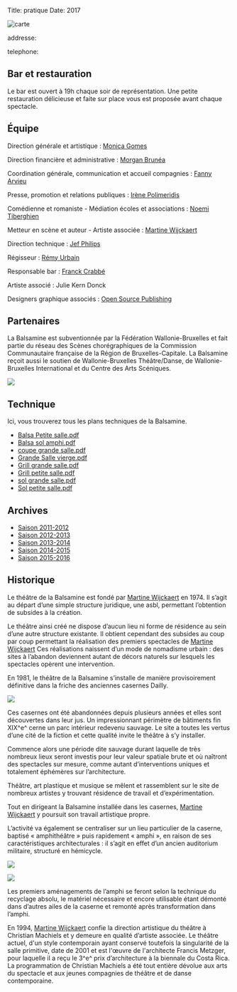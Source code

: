 Title: pratique
Date: 2017

![carte](carte.png)

addresse:

telephone:

## Bar et restauration

Le bar est ouvert à 19h chaque soir de représentation. Une petite restauration délicieuse et faite sur place vous est proposée avant chaque spectacle.

## Équipe

Direction générale et artistique
:   [Monica Gomes](mailto:monica.gomes@balsamine.be)

Direction financière et administrative
:   [Morgan Brunéa](mailto:morgan.brunea@balsamine.be)

Coordination générale, communication et accueil compagnies
:   [Fanny Arvieu](mailto:fanny.arvieu@balsamine.be)

Presse, promotion et relations publiques
:   [Irène Polimeridis](mailto:relations.publiques@balsamine.be)

Comédienne et romaniste - Médiation écoles et associations
:   [Noemi Tiberghien](mailto:noemi.tiberghien@balsamine.be)

Metteur en scène et auteur - Artiste associée
:   [Martine Wijckaert](mailto:martine.wijckaert@balsamine.be)

Direction technique
:   [Jef Philips](mailto:jef.philips@balsamine.be)

Régisseur
:   [Rémy Urbain](mailto:remy.urbain@balsamine.be)

Responsable bar
:   [Franck Crabbé](mailto:franck.bar@balsamine.be)

Artiste associé
:   Julie Kern Donck

Designers graphique associés
:   [Open Source Publishing](http://osp.kitchen)

## Partenaires

La Balsamine est subventionnée par la Fédération Wallonie-Bruxelles et
fait partie du réseau des Scènes chorégraphiques de la Commission
Communautaire française de la Région de Bruxelles-Capitale. La Balsamine
reçoit aussi le soutien de Wallonie-Bruxelles Théâtre/Danse, de
Wallonie-Bruxelles International et du Centre des Arts Scéniques.

![](http://balsamine.be/uploads/Partenaires.Partenaires/logos2016.png)


## Technique

Ici, vous trouverez tous les plans techniques de la Balsamine.

- [Balsa Petite salle.pdf](http://balsamine.be/uploads/Balsamine.Technique/Balsa%20Petite%20salle.pdf) 
- [Balsa sol amphi.pdf](http://balsamine.be/uploads/Balsamine.Technique/Balsa%20sol%20amphi.pdf)
- [coupe grande salle.pdf](http://balsamine.be/uploads/Balsamine.Technique/coupe%20grande%20salle.pdf)
- [Grande Salle vierge.pdf](http://balsamine.be/uploads/Balsamine.Technique/Grande%20Salle%20vierge.pdf)
- [Grill grande salle.pdf](http://balsamine.be/uploads/Balsamine.Technique/Grill%20grande%20salle.pdf)
- [Grill petite salle.pdf](http://balsamine.be/uploads/Balsamine.Technique/Grill%20petite%20salle.pdf)
- [sol grande salle.pdf](http://balsamine.be/uploads/Balsamine.Technique/sol%20grande%20salle.pdf)
- [Sol petite salle.pdf](http://balsamine.be/uploads/Balsamine.Technique/Sol%20petite%20salle.pdf)


## Archives

- [Saison 2011-2012](http://balsamine.be/index.php/Archives/Saison2011-2012)
- [Saison 2012-2013](http://balsamine.be/index.php/Archives/Saison2012-2013)
- [Saison 2013-2014](http://balsamine.be/index.php/Archives/Saison2013-2014)
- [Saison 2014-2015](http://balsamine.be/index.php/Archives/Saison2014-2015)
- [Saison 2015-2016](http://balsamine.be/index.php/Archives/Saison2015-2016)


## Historique

Le théâtre de la Balsamine est fondé par [Martine
Wijckaert](http://balsamine.be/index.php/Protagonistes/MartineWijckaert) en
1974. Il s’agit au départ d’une simple structure juridique, une asbl,
permettant l’obtention de subsides à la création.

Le théâtre ainsi créé ne dispose d’aucun lieu ni forme de résidence au
sein d’une autre structure existante. Il obtient cependant des subsides
au coup par coup permettant la réalisation des premiers spectacles de
[Martine Wijckaert](http://balsamine.be/index.php/Protagonistes/MartineWijckaert)
Ces réalisations naissent d’un mode de nomadisme urbain : des sites à
l’abandon deviennent autant de décors naturels sur lesquels les
spectacles opèrent une intervention.

En 1981, le théâtre de la Balsamine s’installe de manière provisoirement
définitive dans la friche des anciennes casernes Dailly.

![](http://balsamine.be/uploads/Balsamine.Historique/historique1.jpg)

Ces casernes ont été abandonnées depuis plusieurs années et elles sont
découvertes dans leur jus. Un impressionnant périmètre de bâtiments fin
XIX^e^ cerne un parc intérieur redevenu sauvage. Le site a toutes les
vertus d’une cité de la fiction et cette qualité invite le théâtre à s’y
installer.

Commence alors une période dite sauvage durant laquelle de très nombreux
lieux seront investis pour leur valeur spatiale brute et où naîtront des
spectacles sur mesure, comme autant d’interventions uniques et
totalement éphémères sur l’architecture.

Théâtre, art plastique et musique se mêlent et rassemblent sur le site
de nombreux artistes y trouvant résidence de travail et
d’expérimentation.

Tout en dirigeant la Balsamine installée dans les casernes, [Martine
Wijckaert](http://balsamine.be/index.php/Protagonistes/MartineWijckaert)
y poursuit son travail artistique propre.

L’activité va également se centraliser sur un lieu particulier de la
caserne, baptisé « amphithéâtre » puis rapidement « amphi », en raison
de ses caractéristiques architecturales : il s’agit en effet d’un ancien
auditorium militaire, structuré en hémicycle.

![](http://balsamine.be/uploads/Balsamine.Historique/historique2.jpg)

![](http://balsamine.be/uploads/Balsamine.Historique/historique3.jpg)

Les premiers aménagements de l’amphi se feront selon la technique du
recyclage absolu, le matériel nécessaire et encore utilisable étant
démonté dans d’autres ailes de la caserne et remonté après
transformation dans l’amphi.

En 1994, [Martine
Wijckaert](http://balsamine.be/index.php/Protagonistes/MartineWijckaert)
confie la direction artistique du théâtre à Christian Machiels et y
demeure en qualité d’artiste associée. Le théâtre actuel, d'un style
contemporain ayant conservé toutefois la singularité de la salle
primitive, date de 2001 et est l'œuvre de l'architecte Francis Metzger,
pour laquelle il a reçu le 3^e^ prix d’architecture à la biennale du
Costa Rica. La programmation de Christian Machiels a été tout entière
dévolue aux arts du spectacle et aux jeunes compagnies de théâtre et de
danse contemporaine.
